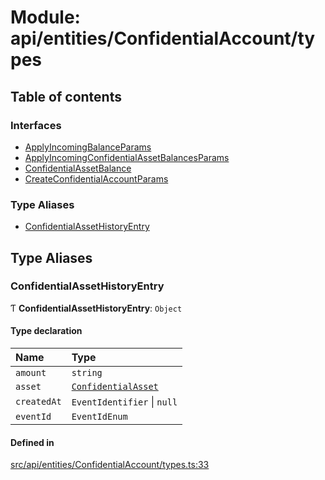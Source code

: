 # Module: api/entities/ConfidentialAccount/types

## Table of contents

### Interfaces

- [ApplyIncomingBalanceParams](../wiki/api.entities.ConfidentialAccount.types.ApplyIncomingBalanceParams)
- [ApplyIncomingConfidentialAssetBalancesParams](../wiki/api.entities.ConfidentialAccount.types.ApplyIncomingConfidentialAssetBalancesParams)
- [ConfidentialAssetBalance](../wiki/api.entities.ConfidentialAccount.types.ConfidentialAssetBalance)
- [CreateConfidentialAccountParams](../wiki/api.entities.ConfidentialAccount.types.CreateConfidentialAccountParams)

### Type Aliases

- [ConfidentialAssetHistoryEntry](../wiki/api.entities.ConfidentialAccount.types#confidentialassethistoryentry)

## Type Aliases

### ConfidentialAssetHistoryEntry

Ƭ **ConfidentialAssetHistoryEntry**: `Object`

#### Type declaration

| Name | Type |
| :------ | :------ |
| `amount` | `string` |
| `asset` | [`ConfidentialAsset`](../wiki/api.entities.ConfidentialAsset.ConfidentialAsset) |
| `createdAt` | `EventIdentifier` \| ``null`` |
| `eventId` | `EventIdEnum` |

#### Defined in

[src/api/entities/ConfidentialAccount/types.ts:33](https://github.com/PolymeshAssociation/polymesh-private-sdk/blob/2c6aa0b4/src/api/entities/ConfidentialAccount/types.ts#L33)
